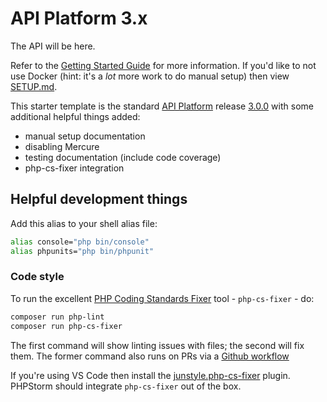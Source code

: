 # API Platform 3.x

The API will be here.

Refer to the [Getting Started Guide](https://api-platform.com/docs/distribution) for more information. If you'd like to not use Docker (hint: it's a _lot_ more work to do manual setup) then view [SETUP.md](SETUP.md).

This starter template is the standard [API Platform](https://api-platform.com/) release [3.0.0](https://github.com/api-platform/api-platform/releases) with some additional helpful things added:

* manual setup documentation
* disabling Mercure
* testing documentation (include code coverage)
* php-cs-fixer integration

## Helpful development things

Add this alias to your shell alias file:

```sh
alias console="php bin/console"
alias phpunits="php bin/phpunit"
```

### Code style

To run the excellent [PHP Coding Standards Fixer](https://cs.symfony.com/) tool - `php-cs-fixer` - do:

```sh
composer run php-lint
composer run php-cs-fixer
```

The first command will show linting issues with files; the second will fix them. The former command also runs on PRs via a [Github workflow](vendor/api-platform/schema-generator/.github/workflows/ci.yml)

If you're using VS Code then install the [junstyle.php-cs-fixer](https://marketplace.visualstudio.com/items?itemName=junstyle.php-cs-fixer) plugin. PHPStorm should integrate `php-cs-fixer` out of the box.
